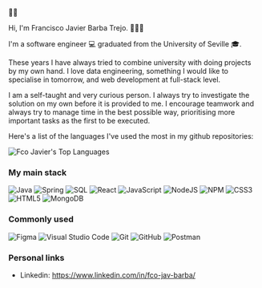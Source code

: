 👋🏼

Hi, I'm Francisco Javier Barba Trejo. 🙋🏻‍♂️

I'm a software engineer 💻 graduated from the University of Seville 🎓. 

These years I have always tried to combine university with doing projects by my own hand. I love data engineering, something I would like to specialise in tomorrow, and web development at full-stack level.

I am a self-taught and very curious person. I always try to investigate the solution on my own before it is provided to me. I encourage teamwork and always try to manage time in the best possible way, prioritising more important tasks as the first to be executed.

Here's a list of the languages I've used the most in my github repositories:

![Fco Javier's Top Languages](https://github-readme-stats.vercel.app/api/top-langs/?username=barbaat&theme=default&show_icons=true&hide_border=true&layout=compact)

### My main stack

![Java](https://img.shields.io/badge/Java-%23F05033.svg?style=for-the-badge&logo=javajdk&logoColor=white) 
![Spring](https://img.shields.io/badge/SpringBoot-6DA55F?style=for-the-badge&logo=spring&logoColor=white) 
![SQL](https://img.shields.io/badge/MySQL-%231572B6.svg?style=for-the-badge&logo=mysql&logoColor=white) 
![React](https://img.shields.io/badge/react-%2320232a.svg?style=for-the-badge&logo=react&logoColor=%2361DAFB)
![JavaScript](https://img.shields.io/badge/javascript-%23323330.svg?style=for-the-badge&logo=javascript&logoColor=%23F7DF1E)
![NodeJS](https://img.shields.io/badge/node.js-6DA55F?style=for-the-badge&logo=node.js&logoColor=white) 
![NPM](https://img.shields.io/badge/NPM-%23000000.svg?style=for-the-badge&logo=npm&logoColor=white) 
![CSS3](https://img.shields.io/badge/css3-%231572B6.svg?style=for-the-badge&logo=css3&logoColor=white) 
![HTML5](https://img.shields.io/badge/html5-%23E34F26.svg?style=for-the-badge&logo=html5&logoColor=white) 
![MongoDB](https://img.shields.io/badge/MongoDB-%234ea94b.svg?style=for-the-badge&logo=mongodb&logoColor=white) 


### Commonly used

![Figma](https://img.shields.io/badge/figma-%23F24E1E.svg?style=for-the-badge&logo=figma&logoColor=white) 
![Visual Studio Code](https://img.shields.io/badge/Visual%20Studio%20Code-0078d7.svg?style=for-the-badge&logo=visual-studio-code&logoColor=white) 
![Git](https://img.shields.io/badge/git-%23F05033.svg?style=for-the-badge&logo=git&logoColor=white) 
![GitHub](https://img.shields.io/badge/github-%23121011.svg?style=for-the-badge&logo=github&logoColor=white) 
![Postman](https://img.shields.io/badge/Postman-orange?style=for-the-badge&logo=Postman&logoColor=white)


### Personal links

- Linkedin: https://www.linkedin.com/in/fco-jav-barba/
